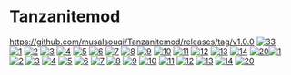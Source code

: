 # Tanzanitemod
https://github.com/musalsouqi/Tanzanitemod/releases/tag/v1.0.0
<a href="https://imgbb.com/"><img src="https://i.ibb.co/qMhXNpg/33.png" alt="33" border="0"></a><br />
<a href="https://ibb.co/Y00TbWP"><img src="https://i.ibb.co/FHHqnWm/1.png" alt="1" border="0"></a>
<a href="https://ibb.co/bBjYKV4"><img src="https://i.ibb.co/Z8RvMrQ/2.png" alt="2" border="0"></a>
<a href="https://ibb.co/k2jRHpF"><img src="https://i.ibb.co/60z3n25/3.png" alt="3" border="0"></a>
<a href="https://ibb.co/TMbQ8xL"><img src="https://i.ibb.co/jkWCMPR/4.png" alt="4" border="0"></a>
<a href="https://ibb.co/x6DRsDv"><img src="https://i.ibb.co/jDT15TK/5.png" alt="5" border="0"></a>
<a href="https://ibb.co/MD44DB2"><img src="https://i.ibb.co/zhYYh6n/6.png" alt="6" border="0"></a>
<a href="https://ibb.co/DVzWJXQ"><img src="https://i.ibb.co/6nrwMhF/7.png" alt="7" border="0"></a>
<a href="https://ibb.co/18f9L9y"><img src="https://i.ibb.co/bzgrPrw/8.png" alt="8" border="0"></a>
<a href="https://ibb.co/1mYyGxd"><img src="https://i.ibb.co/tJwjp5x/9.png" alt="9" border="0"></a>
<a href="https://ibb.co/47nLvwP"><img src="https://i.ibb.co/c1S9fKD/10.png" alt="10" border="0"></a>
<a href="https://ibb.co/wYSjkKn"><img src="https://i.ibb.co/SJtGjKk/11.png" alt="11" border="0"></a>
<a href="https://ibb.co/hWbrYfj"><img src="https://i.ibb.co/7WPBk45/12.png" alt="12" border="0"></a>
<a href="https://ibb.co/FYqd8Zk"><img src="https://i.ibb.co/QHjxYS7/13.png" alt="13" border="0"></a>
<a href="https://ibb.co/26SBrVF"><img src="https://i.ibb.co/xsYQb92/14.png" alt="14" border="0"></a>
<a href="https://imgbb.com/"><img src="https://i.ibb.co/tJp3Yxy/20.png" alt="20" border="0"></a><a href="https://ibb.co/Y00TbWP"><img src="https://i.ibb.co/FHHqnWm/1.png" alt="1" border="0"></a>
<a href="https://ibb.co/bBjYKV4"><img src="https://i.ibb.co/Z8RvMrQ/2.png" alt="2" border="0"></a>
<a href="https://ibb.co/k2jRHpF"><img src="https://i.ibb.co/60z3n25/3.png" alt="3" border="0"></a>
<a href="https://ibb.co/TMbQ8xL"><img src="https://i.ibb.co/jkWCMPR/4.png" alt="4" border="0"></a>
<a href="https://ibb.co/x6DRsDv"><img src="https://i.ibb.co/jDT15TK/5.png" alt="5" border="0"></a>
<a href="https://ibb.co/MD44DB2"><img src="https://i.ibb.co/zhYYh6n/6.png" alt="6" border="0"></a>
<a href="https://ibb.co/DVzWJXQ"><img src="https://i.ibb.co/6nrwMhF/7.png" alt="7" border="0"></a>
<a href="https://ibb.co/18f9L9y"><img src="https://i.ibb.co/bzgrPrw/8.png" alt="8" border="0"></a>
<a href="https://ibb.co/1mYyGxd"><img src="https://i.ibb.co/tJwjp5x/9.png" alt="9" border="0"></a>
<a href="https://ibb.co/47nLvwP"><img src="https://i.ibb.co/c1S9fKD/10.png" alt="10" border="0"></a>
<a href="https://ibb.co/wYSjkKn"><img src="https://i.ibb.co/SJtGjKk/11.png" alt="11" border="0"></a>
<a href="https://ibb.co/hWbrYfj"><img src="https://i.ibb.co/7WPBk45/12.png" alt="12" border="0"></a>
<a href="https://ibb.co/FYqd8Zk"><img src="https://i.ibb.co/QHjxYS7/13.png" alt="13" border="0"></a>
<a href="https://ibb.co/26SBrVF"><img src="https://i.ibb.co/xsYQb92/14.png" alt="14" border="0"></a>
<a href="https://imgbb.com/"><img src="https://i.ibb.co/tJp3Yxy/20.png" alt="20" border="0"></a>
